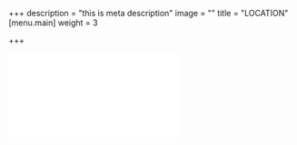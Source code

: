 +++
description = "this is meta description"
image = ""
title = "LOCATION"
[menu.main]
weight = 3

+++
<iframe width=”300″ height=”300″ frameborder=”0″ scrolling=”no” marginheight=”0″ marginwidth=”0″ src=”https://forecast.predictwind.com/tracking/display/Nethermead”>